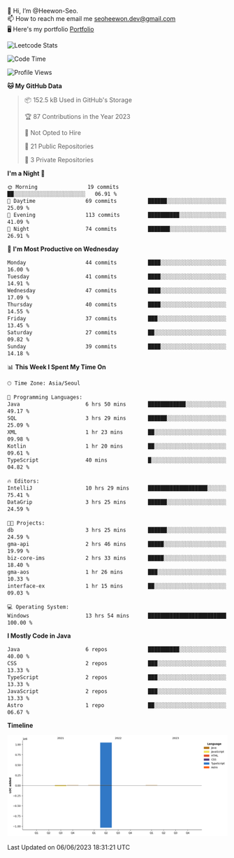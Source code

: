 👋 Hi, I’m @Heewon-Seo.  
📫 How to reach me email me seoheewon.dev@gmail.com   
🖥 Here's my portfolio [Portfolio](https://haileynotes.notion.site/HEEWON-SEO-f98fe97412ee4a6a94fd24fe6832f84c)

![Leetcode Stats](https://leetcode.card.workers.dev/?username=Heewon-Seo)

 <!--START_SECTION:waka-->
![Code Time](http://img.shields.io/badge/Code%20Time-504%20hrs%2025%20mins-blue)

![Profile Views](http://img.shields.io/badge/Profile%20Views-0-blue)

**🐱 My GitHub Data** 

> 📦 152.5 kB Used in GitHub's Storage 
 > 
> 🏆 87 Contributions in the Year 2023
 > 
> 🚫 Not Opted to Hire
 > 
> 📜 21 Public Repositories 
 > 
> 🔑 3 Private Repositories 
 > 
**I'm a Night 🦉** 

```text
🌞 Morning                19 commits          ██░░░░░░░░░░░░░░░░░░░░░░░   06.91 % 
🌆 Daytime                69 commits          ██████░░░░░░░░░░░░░░░░░░░   25.09 % 
🌃 Evening                113 commits         ██████████░░░░░░░░░░░░░░░   41.09 % 
🌙 Night                  74 commits          ███████░░░░░░░░░░░░░░░░░░   26.91 % 
```
📅 **I'm Most Productive on Wednesday** 

```text
Monday                   44 commits          ████░░░░░░░░░░░░░░░░░░░░░   16.00 % 
Tuesday                  41 commits          ████░░░░░░░░░░░░░░░░░░░░░   14.91 % 
Wednesday                47 commits          ████░░░░░░░░░░░░░░░░░░░░░   17.09 % 
Thursday                 40 commits          ████░░░░░░░░░░░░░░░░░░░░░   14.55 % 
Friday                   37 commits          ███░░░░░░░░░░░░░░░░░░░░░░   13.45 % 
Saturday                 27 commits          ██░░░░░░░░░░░░░░░░░░░░░░░   09.82 % 
Sunday                   39 commits          ████░░░░░░░░░░░░░░░░░░░░░   14.18 % 
```


📊 **This Week I Spent My Time On** 

```text
🕑︎ Time Zone: Asia/Seoul

💬 Programming Languages: 
Java                     6 hrs 50 mins       ████████████░░░░░░░░░░░░░   49.17 % 
SQL                      3 hrs 29 mins       ██████░░░░░░░░░░░░░░░░░░░   25.09 % 
XML                      1 hr 23 mins        ██░░░░░░░░░░░░░░░░░░░░░░░   09.98 % 
Kotlin                   1 hr 20 mins        ██░░░░░░░░░░░░░░░░░░░░░░░   09.61 % 
TypeScript               40 mins             █░░░░░░░░░░░░░░░░░░░░░░░░   04.82 % 

🔥 Editors: 
IntelliJ                 10 hrs 29 mins      ███████████████████░░░░░░   75.41 % 
DataGrip                 3 hrs 25 mins       ██████░░░░░░░░░░░░░░░░░░░   24.59 % 

🐱‍💻 Projects: 
db                       3 hrs 25 mins       ██████░░░░░░░░░░░░░░░░░░░   24.59 % 
gma-api                  2 hrs 46 mins       █████░░░░░░░░░░░░░░░░░░░░   19.99 % 
biz-core-ims             2 hrs 33 mins       █████░░░░░░░░░░░░░░░░░░░░   18.40 % 
gma-aos                  1 hr 26 mins        ███░░░░░░░░░░░░░░░░░░░░░░   10.33 % 
interface-ex             1 hr 15 mins        ██░░░░░░░░░░░░░░░░░░░░░░░   09.03 % 

💻 Operating System: 
Windows                  13 hrs 54 mins      █████████████████████████   100.00 % 
```

**I Mostly Code in Java** 

```text
Java                     6 repos             ██████████░░░░░░░░░░░░░░░   40.00 % 
CSS                      2 repos             ███░░░░░░░░░░░░░░░░░░░░░░   13.33 % 
TypeScript               2 repos             ███░░░░░░░░░░░░░░░░░░░░░░   13.33 % 
JavaScript               2 repos             ███░░░░░░░░░░░░░░░░░░░░░░   13.33 % 
Astro                    1 repo              ██░░░░░░░░░░░░░░░░░░░░░░░   06.67 % 
```



**Timeline**

![Lines of Code chart](https://raw.githubusercontent.com/Heewon-Seo/Heewon-Seo/main/assets/bar_graph.png)


 Last Updated on 06/06/2023 18:31:21 UTC
<!--END_SECTION:waka-->

